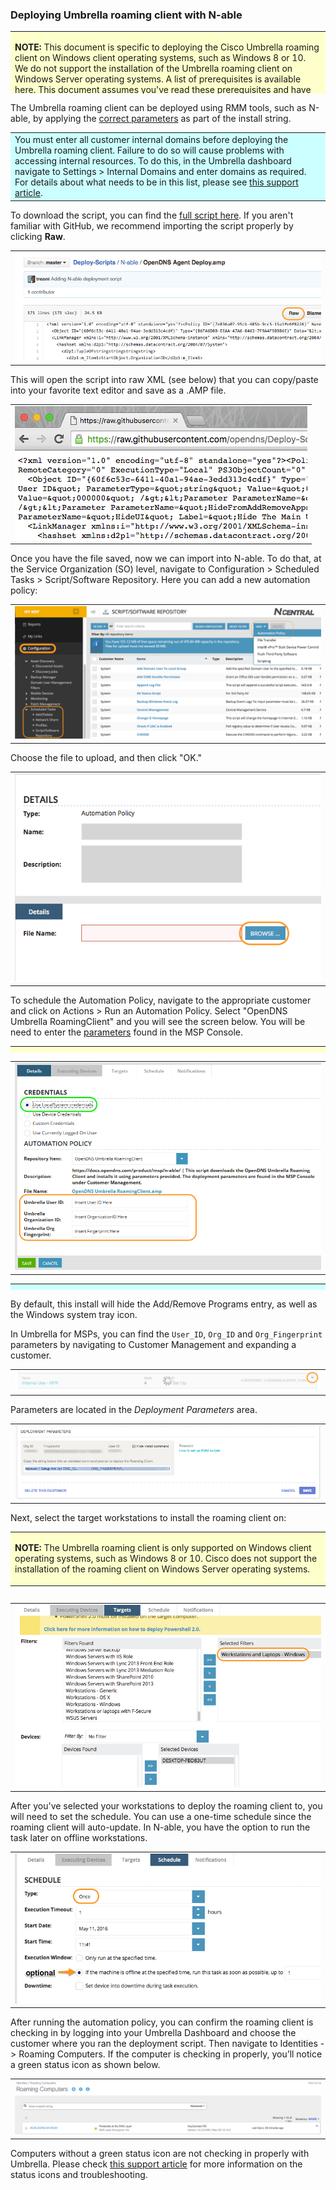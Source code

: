 ### Deploying Umbrella roaming client with N-able
<div>
<table style="height: 100px; width: 100%">
	<tbody>
		<tr>
			<td bgcolor="#ffffcc">
				<p><strong>NOTE:</strong> This document is specific to deploying the Cisco Umbrella roaming client on Windows client operating systems, such as Windows 8 or 10. We do not support the installation of the Umbrella roaming client on Windows Server operating systems. A list of prerequisites is available <a href="https://docs.umbrella.com/product/msp/prerequisites/">here</a>. This document assumes you've read these prerequisites and have opened the appropriate firewall ports.</p>
			</td>
		</tr>
	</tbody>
</table>
</div>


The Umbrella roaming client can be deployed using RMM tools, such as N-able, by applying the <a href="https://docs.umbrella.com/product/msp/automated-deployment/#section-deployment-parameters">correct parameters</a> as part of the install string.  


<div>
<table style="align:center"><colgroup><col width="624" /></colgroup>
	<tbody>
		<tr>
			<td bgcolor="#ccffff">You must enter all customer internal domains before deploying the Umbrella roaming client. Failure to do so will cause problems with accessing internal resources. To do this, in the Umbrella dashboard navigate to Settings > Internal Domains and enter domains as required. For details about what needs to be in this list, please see <a href="https://docs.umbrella.com/product/msp/appendix-d-internal-domains/">this support article</a>.
			</td>
		</tr>
	</tbody>
</table>
</div>

To download the script, you can find the [full script here](https://github.com/opendns/Deploy-Scripts/blob/master/N-able/UmbrellaRoamingClient-install.amp).
If you aren't familiar with GitHub, we recommend importing the script properly by clicking <strong>Raw</strong>.

<table style="width:100%">
	<tbody>
		<tr>
			<td>
				<img src="docs/GitHub_Raw.png" border="0" alt="Scripts -> Raw">
			</td>
		</tr>
	</tbody>
</table>

This will open the script into raw XML (see below) that you can copy/paste into your favorite text editor and save as a .AMP file.

<table>
	<tbody>
		<tr>
			<td>
				<img src="docs/GitHub_Raw2.png" border="0" alt="Raw XML"">
			</td>
		</tr>
	</tbody>
</table>

Once you have the file saved, now we can import into N-able.  To do that, at the Service Organization (SO) level, navigate to Configuration > Scheduled Tasks > Script/Software Repository. Here you can add a new automation policy:

<table style="width:100%">
	<tbody>
		<tr>
			<td>
				<img src="docs/NCentral-Add-AP.png" border="0" alt="Parameters from Umbrella Dashboard">
			</td>
		</tr>
	</tbody>
</table>

Choose the file to upload, and then click "OK."

<table style="width:100%">
	<tbody>
		<tr>
			<td>
				<img src="docs/NCentral-Browse.png" border="0" alt="Parameters from Umbrella Dashboard">
			</td>
		</tr>
	</tbody>
</table>

To schedule the Automation Policy, navigate to the appropriate customer and click on Actions > Run an Automation Policy. Select "OpenDNS Umbrella RoamingClient"  and you will see the screen below. You will be need to enter the <a href="https://docs.umbrella.com/product/msp/automated-deployment/#section-deployment-parameters">parameters</a> found in the MSP Console.  

<div>
<table style="height: 10px; width: 100%">
	<tbody>
		<tr>
			<td bgcolor="#ffffcc">
				<p><strong>NOTE:</strong> Cisco recommends using the LocalSystem credentials as shown below.</p>
			</td>
		</tr>
	</tbody>
</table>
</div>

<table style="width:100%">
	<tbody>
		<tr>
			<td>
				<img src="docs/SetParams.png" border="0" alt="Prompt for parameters">
			</td>
		</tr>
	</tbody>
</table>

<div>
<table style="height: 10px; width: 100%">
	<tbody>
		<tr>
			<td bgcolor="#ccffff">
				<p><strong>Support Operating Systems:</strong><br>This script will exit if a Windows Server operating system is detected, as it is not supported.</p>
			</td>
		</tr>
	</tbody>
</table>
</div>

By default, this install will hide the Add/Remove Programs entry, as well as the Windows system tray icon.

In Umbrella for MSPs, you can find the ```User_ID```, ```Org_ID``` and ```Org_Fingerprint``` parameters by navigating to Customer Management and expanding a customer. 
<table>
	<tbody>
		<tr>
			<td>
				<img src="docs/CustomerManagement.png" border="0" alt="Click the Caret">
			</td>
		</tr>
	</tbody>
</table>

Parameters are located in the _Deployment Parameters_ area.  
<table style="width:100%">
	<tbody>
		<tr>
			<td>
				<img src="docs/RoamingParameters.png" border="0" alt="Script Parameters">
			</td>
		</tr>
	</tbody>
</table>

Next, select the target workstations to install the roaming client on:

<div>
<table style="height: 100px; width: 100%">
	<tbody>
		<tr>
			<td bgcolor="#ffffcc">
				<p><strong>NOTE:</strong> The Umbrella roaming client is only supported on Windows client operating systems,  such as Windows 8 or 10. Cisco does not support the installation of the roaming client on Windows Server operating systems.</p>
			</td>
		</tr>
	</tbody>
</table>
</div>

<table style="width:100%">
	<tbody>
		<tr>
			<td>
				<img src="docs/SelectWorkstations.png" border="0" alt="Script Parameters">
			</td>
		</tr>
	</tbody>
</table>

After you've selected your workstations to deploy the roaming client to, you will need to set the schedule. You can use a one-time schedule since the roaming client will auto-update. In N-able, you have the option to run the task later on offline workstations.

<table style="width:100%">
	<tbody>
		<tr>
			<td>
				<img src="docs/Schedule.png" border="0" alt="Script Parameters">
			</td>
		</tr>
	</tbody>
</table>

After running the automation policy, you can confirm the roaming client is checking in by logging into your Umbrella Dashboard and choose the customer where you ran the deployment script.  Then navigate to Identities -> Roaming Computers.  If the computer is checking in properly, you’ll notice a green status icon as shown below.  

<table style="width:100%">
	<tbody>
		<tr>
			<td>
				<img src="docs/PolicyStatus.png" border="0" alt="roaming client in Dashboard">
			</td>
		</tr>
	</tbody>
</table>

Computers without a green status icon are not checking in properly with Umbrella.  Please check [this support article](https://docs.umbrella.com/product/msp/appendix-a-status-and-functionality/) for more information on the status icons and troubleshooting.
